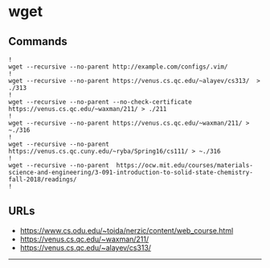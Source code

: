# wget

## Commands

```example wgets
!
wget --recursive --no-parent http://example.com/configs/.vim/
!
wget --recursive --no-parent https://venus.cs.qc.edu/~alayev/cs313/  > ./313
!
wget --recursive --no-parent --no-check-certificate https://venus.cs.qc.edu/~waxman/211/ > ./211
!
wget --recursive --no-parent https://venus.cs.qc.edu/~waxman/211/ > ~./316
!
wget --recursive --no-parent https://venus.cs.qc.cuny.edu/~ryba/Spring16/cs111/ > ~./316
!
wget --recursive --no-parent  https://ocw.mit.edu/courses/materials-science-and-engineering/3-091-introduction-to-solid-state-chemistry-fall-2018/readings/
!
```


## URLs

* https://www.cs.odu.edu/~toida/nerzic/content/web_course.html
* https://venus.cs.qc.edu/~waxman/211/
* https://venus.cs.qc.edu/~alayev/cs313/

---
